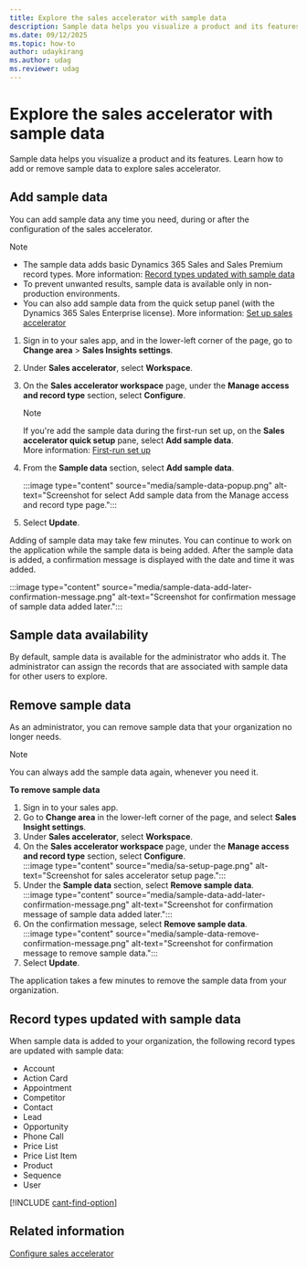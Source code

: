 ```yaml
---
title: Explore the sales accelerator with sample data
description: Sample data helps you visualize a product and its features. Learn how to add or remove sample data to explore sales accelerator.
ms.date: 09/12/2025
ms.topic: how-to
author: udaykirang
ms.author: udag
ms.reviewer: udag
---
```

# Explore the sales accelerator with sample data 

Sample data helps you visualize a product and its features. Learn how to add or remove sample data to explore sales accelerator.

## Add sample data

You can add sample data any time you need, during or after the configuration of the sales accelerator.  

> [!NOTE]
> - The sample data adds basic Dynamics 365 Sales and Sales Premium record types. More information: [Record types updated with sample data](#record-types-updated-with-sample-data)  
> - To prevent unwanted results, sample data is available only in non-production environments.  
> - You can also add sample data from the quick setup panel (with the Dynamics 365 Sales Enterprise license). More information: [Set up sales accelerator](digital-selling-sales-accelerator.md#set-up-sales-accelerator)

1. Sign in to your sales app, and in the lower-left corner of the page, go to **Change area** > **Sales Insights settings**.
1. Under **Sales accelerator**, select **Workspace**.  
1. On the **Sales accelerator workspace** page, under the **Manage access and record type** section, select **Configure**.  
    >[!NOTE]
    >If you're add the sample data during the first-run set up, on the **Sales accelerator quick setup** pane, select **Add sample data**.  
    >More information: [First-run set up](enable-configure-sales-accelerator.md#first-run-set-up)

1. From the **Sample data** section, select **Add sample data**.  

    :::image type="content" source="media/sample-data-popup.png" alt-text="Screenshot for select Add sample data from the Manage access and record type page.":::

1. Select **Update**.  

Adding of sample data may take few minutes. You can continue to work on the application while the sample data is being added. After the sample data is added, a confirmation message is displayed with the date and time it was added.

:::image type="content" source="media/sample-data-add-later-confirmation-message.png" alt-text="Screenshot for confirmation message of sample data added later.":::

## Sample data availability

By default, sample data is available for the administrator who adds it. The administrator can assign the records that are associated with sample data for other users to explore.

## Remove sample data

As an administrator, you can remove sample data that your organization no longer needs.

>[!NOTE]
>You can always add the sample data again, whenever you need it.

**To remove sample data**

1. Sign in to your sales app.  
1. Go to **Change area** in the lower-left corner of the page, and select **Sales Insight settings**.  
1. Under **Sales accelerator**, select **Workspace**.  
1. On the **Sales accelerator workspace** page, under the **Manage access and record type** section, select **Configure**.  
    :::image type="content" source="media/sa-setup-page.png" alt-text="Screenshot for sales accelerator setup page.":::  
1. Under the **Sample data** section, select **Remove sample data**.  
    :::image type="content" source="media/sample-data-add-later-confirmation-message.png" alt-text="Screenshot for confirmation message of sample data added later.":::  
1. On the confirmation message, select **Remove sample data**.  
    :::image type="content" source="media/sample-data-remove-confirmation-message.png" alt-text="Screenshot for confirmation message to remove sample data.":::  
1. Select **Update**.  

The application takes a few minutes to remove the sample data from your organization.

## Record types updated with sample data

When sample data is added to your organization, the following record types are updated with sample data:

- Account
- Action Card
- Appointment
- Competitor
- Contact
- Lead
- Opportunity
- Phone Call
- Price List
- Price List Item
- Product
- Sequence
- User

[!INCLUDE [cant-find-option](../includes/cant-find-option.md)]

## Related information

[Configure sales accelerator](enable-configure-sales-accelerator.md)
